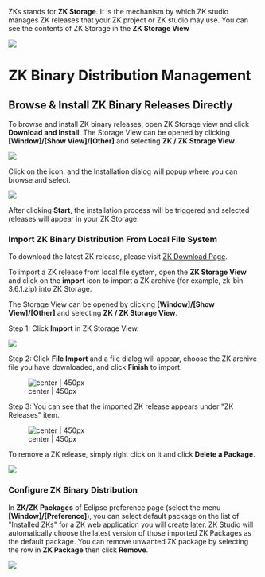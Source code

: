

ZKs stands for **ZK Storage**. It is the mechanism by which ZK studio
manages ZK releases that your ZK project or ZK studio may use. You can
see the contents of ZK Storage in the **ZK Storage View**

![](studio-storage-view.png)

# ZK Binary Distribution Management

## Browse & Install ZK Binary Releases Directly

To browse and install ZK binary releases, open ZK Storage view and click
**Download and Install**. The Storage View can be opened by clicking
**\[Window\]/\[Show View\]/\[Other\]** and selecting **ZK / ZK Storage
View**.

![](studio-storage-view-download.png)

Click on the icon, and the Installation dialog will popup where you can
browse and select.

![](studio-release-install-process.png)

After clicking **Start**, the installation process will be triggered and
selected releases will appear in your ZK Storage.

### Import ZK Binary Distribution From Local File System

To download the latest ZK release, please visit [ZK Download
Page](http://www.zkoss.org/download/zk).

To import a ZK release from local file system, open the **ZK Storage
View** and click on the **import** icon to import a ZK archive (for
example, zk-bin-3.6.1.zip) into ZK Storage.

The Storage View can be opened by clicking **\[Window\]/\[Show
View\]/\[Other\]** and selecting **ZK / ZK Storage View**.

Step 1: Click **Import** in ZK Storage View.

![](studio-storage-view-import.png)

Step 2: Click **File Import** and a file dialog will appear, choose the
ZK archive file you have downloaded, and click **Finish** to import.

<figure>
<img src="studio-storage-view-import-dialog.png"
title=" center | 450px" />
<figcaption> center | 450px</figcaption>
</figure>

Step 3: You can see that the imported ZK release appears under "ZK
Releases" item.

<figure>
<img src="studio-storage-view-import-result.png"
title=" center | 450px" />
<figcaption> center | 450px</figcaption>
</figure>

To remove a ZK release, simply right click on it and click **Delete a
Package**.

![](studio-storage-view-delete.png)

### Configure ZK Binary Distribution

In **ZK/ZK Packages** of Eclipse preference page (select the menu
**\[Window\]/\[Preference\]**), you can select default package on the
list of "Installed ZKs" for a ZK web application you will create later.
ZK Studio will automatically choose the latest version of those imported
ZK Packages as the default package. You can remove unwanted ZK package
by selecting the row in **ZK Package** then click **Remove**.

![](studio-preference-package.png)
